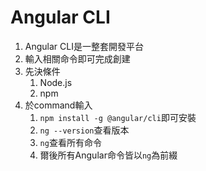 # Angular CLI
1. Angular CLI是一整套開發平台
2. 輸入相關命令即可完成創建
3. 先決條件
   1. Node.js
   2. npm
4. 於command輸入
   1. `npm install -g @angular/cli`即可安裝
   2. `ng --version`查看版本
   3. `ng`查看所有命令
   4. 爾後所有Angular命令皆以`ng`為前綴